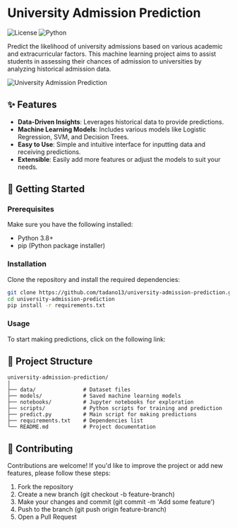 # University Admission Prediction

![License](https://img.shields.io/github/license/tadano13/university-admission-prediction) ![Python](https://img.shields.io/badge/Python-3.8%2B-blue)

Predict the likelihood of university admissions based on various academic and extracurricular factors. This machine learning project aims to assist students in assessing their chances of admission to universities by analyzing historical admission data.

![University Admission Prediction](https://your-image-link-here.com/preview.png) <!-- You can add a preview image if available -->

## ✨ Features

- **Data-Driven Insights**: Leverages historical data to provide predictions.
- **Machine Learning Models**: Includes various models like Logistic Regression, SVM, and Decision Trees.
- **Easy to Use**: Simple and intuitive interface for inputting data and receiving predictions.
- **Extensible**: Easily add more features or adjust the models to suit your needs.

## 🚀 Getting Started

### Prerequisites

Make sure you have the following installed:

- Python 3.8+
- pip (Python package installer)

### Installation

Clone the repository and install the required dependencies:

```bash
git clone https://github.com/tadano13/university-admission-prediction.git
cd university-admission-prediction
pip install -r requirements.txt
```

### Usage
To start making predictions, click on the following link:

## 📂 Project Structure
```plaintext
university-admission-prediction/
│
├── data/               # Dataset files
├── models/             # Saved machine learning models
├── notebooks/          # Jupyter notebooks for exploration
├── scripts/            # Python scripts for training and prediction
├── predict.py          # Main script for making predictions
├── requirements.txt    # Dependencies list
└── README.md           # Project documentation
```
## 🤝 Contributing
Contributions are welcome! If you'd like to improve the project or add new features, please follow these steps:

1. Fork the repository
2. Create a new branch (git checkout -b feature-branch)
3. Make your changes and commit (git commit -m 'Add some feature')
4. Push to the branch (git push origin feature-branch)
5. Open a Pull Request





